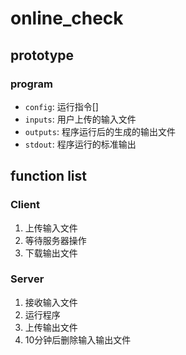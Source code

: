 # online_check

## prototype

### program

- `config`: 运行指令[]
- `inputs`: 用户上传的输入文件
- `outputs`: 程序运行后的生成的输出文件
- `stdout`: 程序运行的标准输出

## function list

### Client

1. 上传输入文件
2. 等待服务器操作
3. 下载输出文件

### Server

1. 接收输入文件
2. 运行程序
3. 上传输出文件
4. 10分钟后删除输入输出文件
